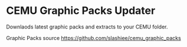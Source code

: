 # CEMU Graphic Packs Updater
Downlaods latest graphic packs and extracts to your CEMU folder. 

Graphic Packs source https://github.com/slashiee/cemu_graphic_packs
